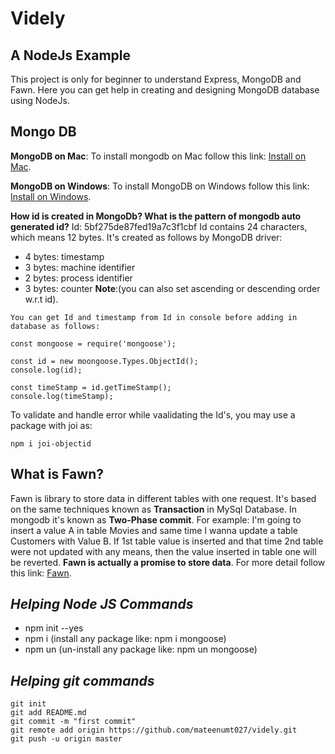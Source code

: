 # Videly 
## A NodeJs Example
This project is only for beginner to understand Express, MongoDB and Fawn.
Here you can get help in creating and designing MongoDB database using NodeJs. 

## Mongo DB
**MongoDB on Mac**: To install mongodb on Mac follow this link: [Install on Mac](https://treehouse.github.io/installation-guides/mac/mongo-mac.html).

**MongoDB on Windows**: To install MongoDB on Windows follow this link: [Install on Windows](https://treehouse.github.io/installation-guides/windows/mongo-windows.html).

**How id is created in MongoDb? What is the pattern of mongodb auto generated id?**
Id: 5bf275de87fed19a7c3f1cbf
Id contains 24 characters, which means 12 bytes. It's created as follows by MongoDB driver:

- 4 bytes: timestamp 
- 3 bytes: machine identifier
- 2 bytes: process identifier
- 3 bytes: counter
**Note**:(you can also set ascending or descending order w.r.t id).

```
You can get Id and timestamp from Id in console before adding in database as follows: 

const mongoose = require('mongoose');

const id = new moongoose.Types.ObjectId();
console.log(id);

const timeStamp = id.getTimeStamp(); 
console.log(timeStamp);
```
To validate and handle error while vaalidating the Id's, you may use a package with joi as: 

```
npm i joi-objectid
```

## What is Fawn? 
Fawn is library to store data in different tables with one request. It's based on the same techniques known as **Transaction** in MySql Database. In mongodb it's known as **Two-Phase commit**. 
For example: 
I'm going to insert a value A in table Movies and same time I wanna update a table Customers with Value B. If 1st table value is inserted and that time 2nd table were not updated with any means, then the value inserted in table one will be reverted. **Fawn is actually a promise to store data**. 
For more detail follow this link: [Fawn](https://github.com/e-oj/Fawn).

## *Helping Node JS Commands*
- npm init --yes
- npm i (install any package like: npm i mongoose)
- npm un (un-install any package like: npm un mongoose)
 

## *Helping git commands*

```
git init 
git add README.md 
git commit -m "first commit" 
git remote add origin https://github.com/mateenumt027/videly.git 
git push -u origin master 
```